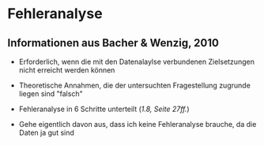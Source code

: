 # Fehleranalyse
## Informationen aus Bacher & Wenzig, 2010
- Erforderlich, wenn die mit den Datenalaylse verbundenen Zielsetzungen nicht erreicht werden können
- Theoretische Annahmen, die der untersuchten Fragestellung zugrunde liegen sind "falsch"
- Fehleranalyse in 6 Schritte unterteilt (*1.8, Seite 27ff.*)

- Gehe eigentlich davon aus, dass ich keine Fehleranalyse brauche, da die Daten ja gut sind
